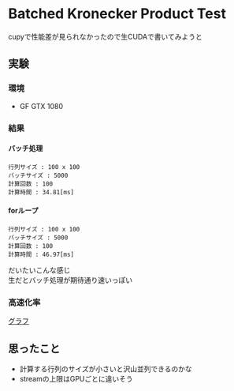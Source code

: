 # Batched Kronecker Product Test

cupyで性能差が見られなかったので生CUDAで書いてみようと

## 実験
### 環境
- GF GTX 1080

### 結果
#### バッチ処理
```
行列サイズ : 100 x 100
バッチサイズ : 5000
計算回数 : 100
計算時間 : 34.81[ms]
```
#### forループ
```
行列サイズ : 100 x 100
バッチサイズ : 5000
計算回数 : 100
計算時間 : 46.97[ms]
```

だいたいこんな感じ  
生だとバッチ処理が期待通り速いっぽい

### 高速化率
[グラフ](./speedup.pdf)

## 思ったこと
- 計算する行列のサイズが小さいと沢山並列できるのかな
- streamの上限はGPUごとに違いそう

